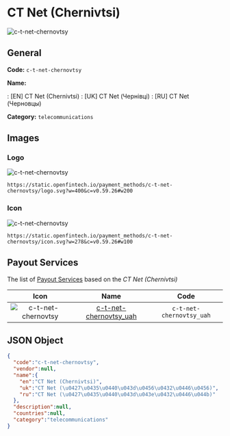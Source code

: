 
# CT Net (Chernivtsi) 
![c-t-net-chernovtsy](https://static.openfintech.io/payment_methods/c-t-net-chernovtsy/logo.svg?w=400&c=v0.59.26#w200)  

## General 
**Code:** `c-t-net-chernovtsy` 
 
**Name:** 
 
:	[EN] CT Net (Chernivtsi) 
:	[UK] CT Net (Чернівці) 
:	[RU] CT Net (Черновцы) 
 
**Category:** `telecommunications` 
 

## Images 

### Logo 
![c-t-net-chernovtsy](https://static.openfintech.io/payment_methods/c-t-net-chernovtsy/logo.svg?w=400&c=v0.59.26#w200)  

```
https://static.openfintech.io/payment_methods/c-t-net-chernovtsy/logo.svg?w=400&c=v0.59.26#w200
```  

### Icon 
![c-t-net-chernovtsy](https://static.openfintech.io/payment_methods/c-t-net-chernovtsy/icon.svg?w=278&c=v0.59.26#w100)  

```
https://static.openfintech.io/payment_methods/c-t-net-chernovtsy/icon.svg?w=278&c=v0.59.26#w100
```  

## Payout Services 
 
The list of [Payout Services](/payout-services/) based on the _CT Net (Chernivtsi)_ 

|Icon|Name|Code| 
|:---:|:---:|:---:| 
|![c-t-net-chernovtsy](https://static.openfintech.io/payout_methods/c-t-net-chernovtsy/icon.png?w=278&c=v0.59.26#w40) |[c-t-net-chernovtsy_uah](/payout-services/c-t-net-chernovtsy_uah/)|`c-t-net-chernovtsy_uah`| 
 

## JSON Object 

```json
{
  "code":"c-t-net-chernovtsy",
  "vendor":null,
  "name":{
    "en":"CT Net (Chernivtsi)",
    "uk":"CT Net (\u0427\u0435\u0440\u043d\u0456\u0432\u0446\u0456)",
    "ru":"CT Net (\u0427\u0435\u0440\u043d\u043e\u0432\u0446\u044b)"
  },
  "description":null,
  "countries":null,
  "category":"telecommunications"
}
```  

